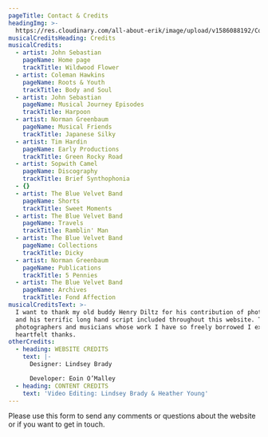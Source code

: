 ```yaml
---
pageTitle: Contact & Credits
headingImg: >-
  https://res.cloudinary.com/all-about-erik/image/upload/v1586088192/Contact/contact-and-credits_lgaabq.png
musicalCreditsHeading: Credits
musicalCredits:
  - artist: John Sebastian
    pageName: Home page
    trackTitle: Wildwood Flower
  - artist: Coleman Hawkins
    pageName: Roots & Youth
    trackTitle: Body and Soul
  - artist: John Sebastian
    pageName: Musical Journey Episodes
    trackTitle: Harpoon
  - artist: Norman Greenbaum
    pageName: Musical Friends
    trackTitle: Japanese Silky
  - artist: Tim Hardin
    pageName: Early Productions
    trackTitle: Green Rocky Road
  - artist: Sopwith Camel
    pageName: Discography
    trackTitle: Brief Synthophonia
  - {}
  - artist: The Blue Velvet Band
    pageName: Shorts
    trackTitle: Sweet Moments
  - artist: The Blue Velvet Band
    pageName: Travels
    trackTitle: Ramblin' Man
  - artist: The Blue Velvet Band
    pageName: Collections
    trackTitle: Dicky
  - artist: Norman Greenbaum
    pageName: Publications
    trackTitle: 5 Pennies
  - artist: The Blue Velvet Band
    pageName: Archives
    trackTitle: Fond Affection
musicalCreditsText: >-
  I want to thank my old buddy Henry Diltz for his contribution of photographs
  and his terrific long hand script included throughout this website. To all the
  photographers and musicians whose work I have so freely borrowed I extend my
  heartfelt thanks.
otherCredits:
  - heading: WEBSITE CREDITS
    text: |-
      Designer: Lindsey Brady

      Developer: Eoin O’Malley
  - heading: CONTENT CREDITS
    text: 'Video Editing: Lindsey Brady & Heather Young'
---
```

Please use this form to send any comments or questions about the website or if you want to get in touch.
